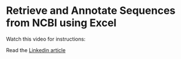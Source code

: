 # Retrieve and Annotate Sequences from NCBI using Excel

Watch this video for instructions:

Read the [Linkedin article](https://www.linkedin.com/pulse/retrieve-annotate-sequences-from-ncbi-using-excel-taheri-ghahfarokhi/)

